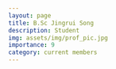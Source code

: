 ```yaml
---
layout: page
title: B.Sc Jingrui Song
description: Student
img: assets/img/prof_pic.jpg
importance: 9
category: current members
---
```

